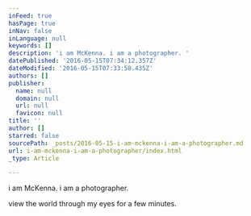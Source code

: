 ```yaml
---
inFeed: true
hasPage: true
inNav: false
inLanguage: null
keywords: []
description: 'i am McKenna. i am a photographer. '
datePublished: '2016-05-15T07:34:12.357Z'
dateModified: '2016-05-15T07:33:58.435Z'
authors: []
publisher:
  name: null
  domain: null
  url: null
  favicon: null
title: ''
author: []
starred: false
sourcePath: _posts/2016-05-15-i-am-mckenna-i-am-a-photographer.md
url: i-am-mckenna-i-am-a-photographer/index.html
_type: Article

---
```

i am McKenna. i am a photographer. 

view the world through my eyes for a few minutes.